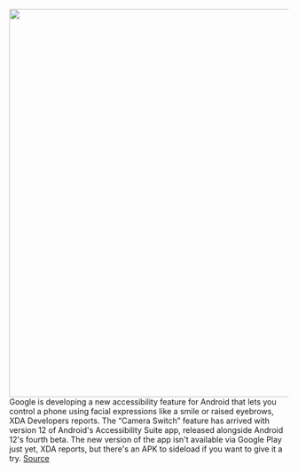 <img src='https://cdn.vox-cdn.com/thumbor/g874F36qUQXEFqe4TAxCGFsOuFE=/0x0:2040x1360/1200x800/filters:focal(857x517:1183x843)/cdn.vox-cdn.com/uploads/chorus_image/image/69730235/acastro_180413_1777_android_0001.0.jpg' width='700px' /><br/>
Google is developing a new accessibility feature for Android that lets you control a phone using facial expressions like a smile or raised eyebrows, XDA Developers reports. The “Camera Switch” feature has arrived with version 12 of Android's Accessibility Suite app, released alongside Android 12's fourth beta. The new version of the app isn't available via Google Play just yet, XDA reports, but there's an APK to sideload if you want to give it a try.
<a href='https://www.theverge.com/2021/8/16/22626754/android-accessibility-face-gesture-controls'> Source <a/>